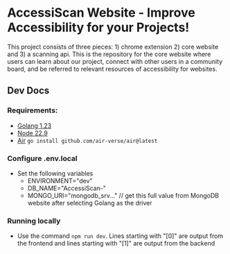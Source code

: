 # AccessiScan Website - Improve Accessibility for your Projects!
This project consists of three pieces: 1) chrome extension 2) core website and 3) a scanning api. This is the repository for the core website where users can learn about our project, connect with other users in a community board, and be referred to relevant resources of accessibility for websites.

## Dev Docs
### Requirements:
- [Golang 1.23](https://go.dev/doc/install)
- [Node 22.9 ](https://nodejs.org/en/download/prebuilt-installer)
- [Air](https://github.com/air-verse/air) ``` go install github.com/air-verse/air@latest ```
### Configure .env.local 
- Set the following variables 
    - ENVIRONMENT="dev"
    - DB_NAME="AccessiScan-"
    - MONGO_URI="mongodb_srv..." // get this full value from MongoDB website after selecting Golang as the driver
### Running locally 
- Use the command ```npm run dev```. Lines starting with "[0]" are output from the frontend and lines starting with "[1]" are output from the backend

